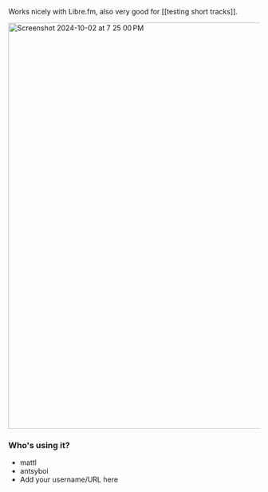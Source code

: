Works nicely with Libre.fm, also very good for [[testing short tracks]].

<img width="815" alt="Screenshot 2024-10-02 at 7 25 00 PM" alt="Screenshot of DeaDBeeF music player's last.fm plugin settings with turtle.libre.fm in the scrobble URL field" src="https://github.com/user-attachments/assets/76f2c507-4808-4451-9060-04dc6027b722">

### Who's using it?

* mattl
* antsyboi
* Add your username/URL here